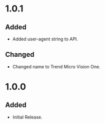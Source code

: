 # 1.0.1

## Added
- Added user-agent string to API.

## Changed
- Changed name to Trend Micro Vision One.

# 1.0.0

## Added
- Initial Release.